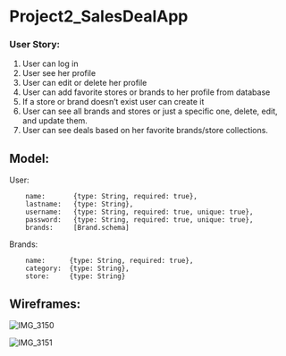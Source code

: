 # Project2_SalesDealApp
### User Story:
1. User can log in
2. User see her profile
3. User can edit or delete her profile
4. User can add favorite stores or brands to her profile from database
5. If a store or brand doesn’t exist user can create it
6. User can see all brands and stores or just a specific one, delete, edit, and update them.
7. User can see deals based on her favorite brands/store collections. 

## Model:
User:
```
    name:       {type: String, required: true},
    lastname:   {type: String},
    username:   {type: String, required: true, unique: true},
    password:   {type: String, required: true, unique: true},
    brands:     [Brand.schema]
```

Brands:
```
    name:      {type: String, required: true},
    category:  {type: String},
    store:     {type: String}
```

## Wireframes:

![IMG_3150](https://user-images.githubusercontent.com/26368039/55023039-9181dc00-4fc1-11e9-9c71-fd54bb009ac0.jpg)

![IMG_3151](https://user-images.githubusercontent.com/26368039/55023094-aeb6aa80-4fc1-11e9-9b06-1fcd6f99c4c6.jpg)


